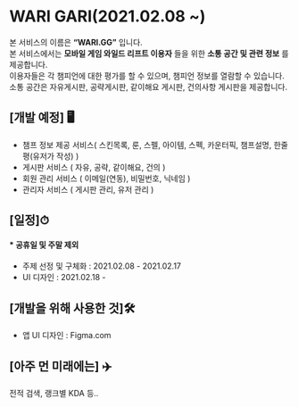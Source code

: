 # WARI GARI(2021.02.08 ~)
본 서비스의 이름은 **“WARI.GG”** 입니다.   
본 서비스에서는 **모바일 게임 와일드 리프트 이용자** 들을 위한 **소통 공간 및 관련 정보** 를 제공합니다.  
이용자들은 각 챔피언에 대한 평가를 할 수 있으며, 챔피언 정보를 열람할 수 있습니다.  
소통 공간은 자유게시판, 공략게시판, 같이해요 게시판, 건의사항 게시판을 제공합니다.

## [개발 예정] 🖥
- 챔프 정보 제공 서비스( 스킨목록, 룬, 스펠, 아이템, 스펙, 카운터픽, 챔프설명, 한줄평(유저가 작성) )  
- 게시판 서비스 ( 자유, 공략, 같이해요, 건의 )  
- 회원 관리 서비스 ( 이메일(연동), 비밀번호, 닉네임 )  
- 관리자 서비스 ( 게시판 관리, 유저 관리 )  

## [일정]⏱
#### * 공휴일 및 주말 제외
- 주제 선정 및 구체화 : 2021.02.08 - 2021.02.17 
- UI 디자인 : 2021.02.18 - 

## [개발을 위해 사용한 것]🛠
- 앱 UI 디자인 : Figma.com 

## [아주 먼 미래에는] ✈️
전적 검색, 랭크별 KDA 등..
